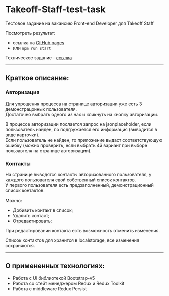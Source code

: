 # Takeoff-Staff-test-task

Тестовое задание на вакансию Front-end Developer для Takeoff Staff

Посмотреть результат: 
- ссылка на [GitHub pages](https://chiga2030.github.io/Takeoff-Staff-test-task/#/)
- или `npm run start`

Техническое задание - [ссылка](https://docs.google.com/document/d/1PFafdSZ2PcQLRtAyotvIupDmpGZ_6DnN9Q1kk0ogJm4/edit#)

---

## Краткое описание:

### Авторизация
Для упрощения процесса на странице авторизации уже есть 3 демонстрацонных пользователя.  
Достаточно выбрать одного из нах и кликнуть на кнопку авторизации.

В процессе авторизации послается запрос на jsonplaceholder, если пользователь найден, по подгружается его информация (выводится в виде карточки).  
Если пользователь не найден, то приложение выдаст соответствующую ошибку (можно проверить, если выбрать 4й вариант при выборе пользавтеля на странице авторизации).

### Контакты
На странице выводятся контакты авторизованного пользователя, у каждого пользователя свой собственный список контактов.  
У первого пользователя есть предзаполненный, демонстрационный список контактов.

Можно:
- Добивить контакт в список;
- Удалить контакт;
- Отредактировать;

При редактировании контакта есть возможность отменить изменения.

Список контактов для хранится в localstorage, все изменения сохраняются.

---

## О примененных технологиях:
- Работа с UI библиотекой Bootstrap-v5
- Работа со стейт менеджером Redux и Redux Toolkit
- Работа с middleware Redux Persist
